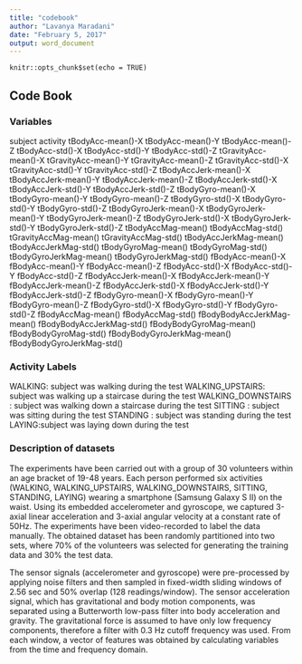 ```yaml
---
title: "codebook"
author: "Lavanya Maradani"
date: "February 5, 2017"
output: word_document
---
```


```{r setup, include=FALSE}
knitr::opts_chunk$set(echo = TRUE)
```

## Code Book

### Variables 
subject 
activity 
tBodyAcc-mean()-X 
tBodyAcc-mean()-Y 
tBodyAcc-mean()-Z 
tBodyAcc-std()-X 
tBodyAcc-std()-Y
tBodyAcc-std()-Z 
tGravityAcc-mean()-X 
tGravityAcc-mean()-Y 
tGravityAcc-mean()-Z 
tGravityAcc-std()-X
tGravityAcc-std()-Y 
tGravityAcc-std()-Z 
tBodyAccJerk-mean()-X 
tBodyAccJerk-mean()-Y
tBodyAccJerk-mean()-Z 
tBodyAccJerk-std()-X 
tBodyAccJerk-std()-Y 
tBodyAccJerk-std()-Z 
tBodyGyro-mean()-X
tBodyGyro-mean()-Y 
tBodyGyro-mean()-Z 
tBodyGyro-std()-X 
tBodyGyro-std()-Y 
tBodyGyro-std()-Z
tBodyGyroJerk-mean()-X 
tBodyGyroJerk-mean()-Y 
tBodyGyroJerk-mean()-Z 
tBodyGyroJerk-std()-X
tBodyGyroJerk-std()-Y 
tBodyGyroJerk-std()-Z 
tBodyAccMag-mean() 
tBodyAccMag-std() 
tGravityAccMag-mean()
tGravityAccMag-std() 
tBodyAccJerkMag-mean() 
tBodyAccJerkMag-std() 
tBodyGyroMag-mean() 
tBodyGyroMag-std()
tBodyGyroJerkMag-mean() 
tBodyGyroJerkMag-std() 
fBodyAcc-mean()-X 
fBodyAcc-mean()-Y 
fBodyAcc-mean()-Z
fBodyAcc-std()-X 
fBodyAcc-std()-Y 
fBodyAcc-std()-Z 
fBodyAccJerk-mean()-X 
fBodyAccJerk-mean()-Y
fBodyAccJerk-mean()-Z 
fBodyAccJerk-std()-X 
fBodyAccJerk-std()-Y 
fBodyAccJerk-std()-Z 
fBodyGyro-mean()-X
fBodyGyro-mean()-Y 
fBodyGyro-mean()-Z 
fBodyGyro-std()-X 
fBodyGyro-std()-Y 
fBodyGyro-std()-Z
fBodyAccMag-mean() 
fBodyAccMag-std() 
fBodyBodyAccJerkMag-mean() 
fBodyBodyAccJerkMag-std()
fBodyBodyGyroMag-mean() 
fBodyBodyGyroMag-std() 
fBodyBodyGyroJerkMag-mean() 
fBodyBodyGyroJerkMag-std()
 
### Activity Labels
WALKING: subject was walking during the test
WALKING_UPSTAIRS: subject was walking up a staircase during the test
WALKING_DOWNSTAIRS : subject was walking down a staircase during the test
SITTING : subject was sitting during the test
STANDING : subject was standing during the test
LAYING:subject was laying down during the test

### Description of datasets
The experiments have been carried out with a group of 30 volunteers within an age bracket of 19-48 years. Each person performed six activities (WALKING, WALKING_UPSTAIRS, WALKING_DOWNSTAIRS, SITTING, STANDING, LAYING) wearing a smartphone (Samsung Galaxy S II) on the waist. Using its embedded accelerometer and gyroscope, we captured 3-axial linear acceleration and 3-axial angular velocity at a constant rate of 50Hz. The experiments have been video-recorded to label the data manually. The obtained dataset has been randomly partitioned into two sets, where 70% of the volunteers was selected for generating the training data and 30% the test data.

The sensor signals (accelerometer and gyroscope) were pre-processed by applying noise filters and then sampled in fixed-width sliding windows of 2.56 sec and 50% overlap (128 readings/window). The sensor acceleration signal, which has gravitational and body motion components, was separated using a Butterworth low-pass filter into body acceleration and gravity. The gravitational force is assumed to have only low frequency components, therefore a filter with 0.3 Hz cutoff frequency was used. From each window, a vector of features was obtained by calculating variables from the time and frequency domain.

